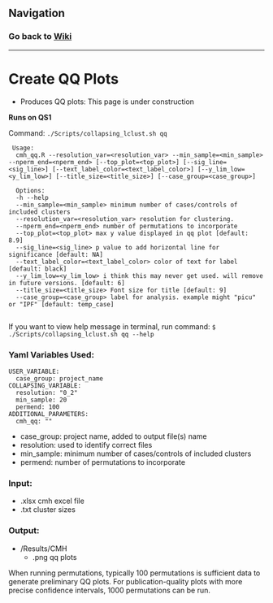 ## Navigation
### Go back to <a href = "/Tutorial/Home.md">Wiki</a>
<hr>

# Create QQ Plots

* Produces QQ plots: This page is under construction

**Runs on QS1**

Command: `./Scripts/collapsing_lclust.sh qq`

```
 Usage: 
  cmh_qq.R --resolution_var=<resolution_var> --min_sample=<min_sample> --nperm_end=<nperm_end> [--top_plot=<top_plot>] [--sig_line=<sig_line>] [--text_label_color=<text_label_color>] [--y_lim_low=<y_lim_low>] [--title_size=<title_size>] [--case_group=<case_group>]
  
  Options:
  -h --help
  --min_sample=<min_sample> minimum number of cases/controls of included clusters
  --resolution_var=<resolution_var> resolution for clustering.
  --nperm_end=<nperm_end> number of permutations to incorporate 
  --top_plot=<top_plot> max y value displayed in qq plot [default: 8.9]
  --sig_line=<sig_line> p value to add horizontal line for significance [default: NA]
  --text_label_color=<text_label_color> color of text for label [default: black]
  --y_lim_low=<y_lim_low> i think this may never get used. will remove in future versions. [default: 6]
  --title_size=<title_size> Font size for title [default: 9]
  --case_group=<case_group> label for analysis. example might "picu" or "IPF" [default: temp_case]
 
```
If you want to view help message in terminal, run command: `$ ./Scripts/collapsing_lclust.sh qq --help`
### Yaml Variables Used:
```
USER_VARIABLE:
  case_group: project_name
COLLAPSING_VARIABLE:
  resolution: "0_2"
  min_sample: 20
  permend: 100
ADDITIONAL_PARAMETERS:
  cmh_qq: ""
```
* case_group: project name, added to output file(s) name
* resolution: used to identify correct files
* min_sample: minimum number of cases/controls of included clusters
* permend: number of permutations to incorporate

### Input:
* .xlsx cmh excel file
* .txt cluster sizes

### Output:
* /Results/CMH
  * .png qq plots

When running permutations, typically 100 permutations is sufficient data to generate preliminary QQ plots.  For publication-quality plots with more precise confidence intervals, 1000 permutations can be run.
